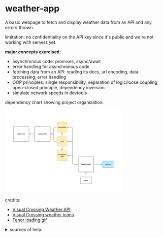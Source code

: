 # weather-app

A basic webpage to fetch and display weather data from an API and any errors thrown. 

limitation: no confidentiality on the API key since it's public and we're not working with servers yet. 

<strong>major concepts exercised:</strong> 
- asynchronous code: promises, async/await
- error handling for asynchronous code
- fetching data from an API: reading its docs, url encoding, data processing, error handling
- OOP principles: single responsibility, separation of logic/loose coupling, open-closed principle, dependency inversion
- simulate network speeds in devtools

dependency chart showing project organization: 

<img src="./diagram.png" alt="diagram of modules and dependencies" style="width: 75%;"></img>

credits:
- [Visual Crossing Weather API](https://www.visualcrossing.com/weather-api/)
- [Visual Crossing weather icons](https://github.com/visualcrossing/WeatherIcons/tree/main)
- [Tenor loading gif](https://media1.tenor.com/m/WX_LDjYUrMsAAAAC/loading.gif)

<details>
  <summary>sources of help:</summary>
    <ul>
      <li>example display: https://www.visualcrossing.com/weather-forecast/united%20states/us/</li>
      <li>api HTTP response codes: https://www.visualcrossing.com/resources/documentation/weather-api/timeline-weather-api/#brxe-buhgdv</li>
      <li>encode url: https://stackoverflow.com/questions/332872/encode-url-in-javascript</li>
      <li>encodeURIComponent vs encodeURL: https://developer.mozilla.org/en-US/docs/Web/JavaScript/Reference/Global_Objects/encodeURIComponent#description</li>
      <li>MDN: Reponse object: https://developer.mozilla.org/en-US/docs/Web/API/Response</li>
      <li>getting data from a ReadableStream: https://stackoverflow.com/questions/40385133/retrieve-data-from-a-readablestream-object</li>
      <li>streaming data from a ReadableStream (unused): https://developer.mozilla.org/en-US/docs/Web/API/Fetch_API/Using_Fetch#streaming_the_response_body</li>
  </ul>
</details>